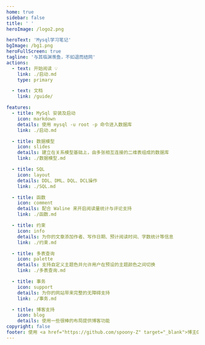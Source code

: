 ```yaml
---
home: true
sidebar: false
title: ' '
heroImage: /logo2.png

heroText: 'Mysql学习笔记'
bgImage: /bg1.png
heroFullScreen: true
tagline: '与其临渊羡鱼，不如退而结网'
actions:
  - text: 开始阅读 💡 
    link: ./启动.md
    type: primary

  - text: 文档
    link: /guide/

features:
  - title: MySql 安装及启动
    icon: markdown
    details: 使用 mysql -u root -p 命令进入数据库
    link: ./启动.md

  - title: 数据模型
    icon: slides
    details: 建立在关系模型基础上，由多张相互连接的二维表组成的数据库
    link: ./数据模型.md

  - title: SQL
    icon: layout
    details: DDL、DML、DQL、DCL操作
    link: ./SQL.md

  - title: 函数
    icon: comment
    details: 配合 Waline 来开启阅读量统计与评论支持
    link: ./函数.md

  - title: 约束
    icon: info
    details: 为你的文章添加作者、写作日期、预计阅读时间、字数统计等信息
    link: ./约束.md

  - title: 多表查询
    icon: palette
    details: 支持自定义主题色并允许用户在预设的主题颜色之间切换
    link: ./多表查询.md

  - title: 事务
    icon: support
    details: 为你的网站带来完整的无障碍支持
    link: ./事务.md

  - title: 博客支持
    icon: blog
    details: 使用一些很棒的布局提供博客功能
copyright: false
footer: 使用 <a href="https://github.com/spoony-Z" target="_blank">博主GitHub</a>  | MIT 协议, 版权所有 © 2023-present spoony-z
---
```

